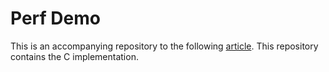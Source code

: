 # Perf Demo

This is an accompanying repository to the following [article](https://fiseni.com/posts/the-journey-to-630x-faster-batch-job/).
This repository contains the C implementation.
